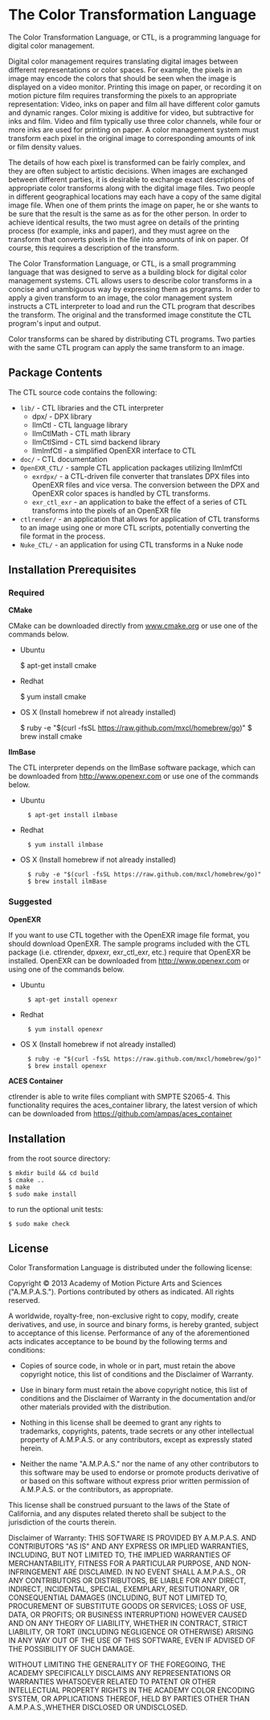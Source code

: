 # The Color Transformation Language #
 
The Color Transformation Language, or CTL, is a programming language for digital
color management.
 
Digital color management requires translating digital images between different
representations or color spaces.  For example, the pixels in an image may encode
the colors that should be seen when the image is displayed on a video monitor. 
Printing this image on paper, or recording it on motion picture film requires
transforming the pixels to an appropriate representation: Video, inks on paper
and film all have different color gamuts and dynamic ranges.  Color mixing is
additive for video, but subtractive for inks and film.  Video and film typically
use three color channels, while four or more inks are used for printing on
paper. A color management system must transform each pixel in the original image
to corresponding amounts of ink or film density values.
 
The details of how each pixel is transformed can be fairly complex, and they are
often subject to artistic decisions.  When images are exchanged between 
different parties, it is desirable to exchange exact descriptions of appropriate
color transforms along with the digital image files.  Two people in different
geographical locations may each have a copy of the same digital image file. 
When one of them prints the image on paper, he or she wants to be sure that the
result is the same as as for the other person.  In order to achieve identical
results, the two must agree on details of the printing process (for example,
inks and paper), and they must agree on the transform that converts pixels in
the file into amounts of ink on paper.  Of course, this requires a description
of the transform.
 
The Color Transformation Language, or CTL, is a small programming language that
was designed to serve as a building block for digital color management systems. 
CTL allows users to describe color transforms in a concise and unambiguous way
by expressing them as programs.  In order to apply a given transform to an
image, the color management system instructs a CTL interpreter to load and run
the CTL program that describes the transform.  The original and the transformed
image constitute the CTL program's input and output.
 
Color transforms can be shared by distributing CTL programs. Two parties with
the same CTL program can apply the same transform to an image.


## Package Contents ##
The CTL source code contains the following:


* `lib/` - CTL libraries and the CTL interpreter 
  * dpx/ - DPX library
  * IlmCtl - CTL language library
  * IlmCtlMath - CTL math library
  * IlmCtlSimd - CTL simd backend library
  * IlmImfCtl - a simplified OpenEXR interface to CTL
* `doc/` - CTL documentation
* `OpenEXR_CTL/` - sample CTL application packages utilizing IlmImfCtl
  * `exrdpx/` - a CTL-driven file converter that 
  translates DPX files into OpenEXR files and vice versa. The conversion between
  the DPX and OpenEXR color spaces is handled by CTL transforms.
  * `exr_ctl_exr` - an application to bake the effect of a series of CTL transforms into the pixels of an OpenEXR file
* `ctlrender/` - an application that allows for application of CTL transforms to an image using one or more CTL scripts, potentially converting the file format in the process.
* `Nuke_CTL/` - an application for using CTL transforms in a Nuke node

## Installation Prerequisites ##
### Required ###
__CMake__

CMake can be downloaded directly from www.cmake.org or use one of the commands below.

* Ubuntu

    $ apt-get install cmake

* Redhat

    $ yum install cmake

* OS X (Install homebrew if not already installed)

    $ ruby -e "$(curl -fsSL https://raw.github.com/mxcl/homebrew/go)"
    $ brew install cmake

__IlmBase__

The CTL interpreter depends on the IlmBase software package, which can be
downloaded from http://www.openexr.com or use one of the commands below.

* Ubuntu

		$ apt-get install ilmbase
		
* Redhat

		$ yum install ilmbase
		
* OS X (Install homebrew if not already installed)

		$ ruby -e "$(curl -fsSL https://raw.github.com/mxcl/homebrew/go)"
		$ brew install ilmBase

### Suggested ###
__OpenEXR__

If you want to use CTL together with the OpenEXR image file format, you should
download OpenEXR. The sample programs included with the CTL package (i.e.
ctlrender, dpxexr, exr_ctl_exr, etc.) require that OpenEXR be installed. OpenEXR 
can be downloaded from http://www.openexr.com or using one of the commands 
below.

* Ubuntu

		$ apt-get install openexr
		
* Redhat

		$ yum install openexr
		
* OS X (Install homebrew if not already installed)

		$ ruby -e "$(curl -fsSL https://raw.github.com/mxcl/homebrew/go)"
		$ brew install openexr
		
__ACES Container__

ctlrender is able to write files compliant with SMPTE S2065-4. This
functionality requires the aces_container library, the latest version of which can be downloaded from https://github.com/ampas/aces_container

## Installation ##

from the root source directory:

    $ mkdir build && cd build
    $ cmake ..
    $ make
    $ sudo make install

to run the optional unit tests:

    $ sudo make check

## License ##
 
Color Transformation Language is distributed under the following license:

Copyright © 2013 Academy of Motion Picture Arts and Sciences ("A.M.P.A.S.").
Portions contributed by others as indicated. All rights reserved.

A worldwide, royalty-free, non-exclusive right to copy, modify, create
derivatives, and use, in source and binary forms, is hereby granted, subject to
acceptance of this license. Performance of any of the aforementioned acts
indicates acceptance to be bound by the following terms and conditions:

* Copies of source code, in whole or in part, must retain the above copyright
notice, this list of conditions and the Disclaimer of Warranty.

* Use in binary form must retain the above copyright notice, this list of
conditions and the Disclaimer of Warranty in the documentation and/or other
materials provided with the distribution.

* Nothing in this license shall be deemed to grant any rights to trademarks,
copyrights, patents, trade secrets or any other intellectual property of
A.M.P.A.S. or any contributors, except as expressly stated herein.

* Neither the name "A.M.P.A.S." nor the name of any other contributors to this
software may be used to endorse or promote products derivative of or based on
this software without express prior written permission of A.M.P.A.S. or the
contributors, as appropriate.

This license shall be construed pursuant to the laws of the State of California, 
and any disputes related thereto shall be subject to the jurisdiction of the 
courts therein.

Disclaimer of Warranty: THIS SOFTWARE IS PROVIDED BY A.M.P.A.S. AND CONTRIBUTORS
"AS IS" AND ANY EXPRESS OR IMPLIED WARRANTIES, INCLUDING, BUT NOT LIMITED TO,
THE IMPLIED WARRANTIES OF MERCHANTABILITY, FITNESS FOR A PARTICULAR PURPOSE, AND
NON-INFRINGEMENT ARE DISCLAIMED. IN NO EVENT SHALL A.M.P.A.S., OR ANY
CONTRIBUTORS OR DISTRIBUTORS, BE LIABLE FOR ANY DIRECT, INDIRECT, INCIDENTAL,
SPECIAL, EXEMPLARY, RESITUTIONARY, OR CONSEQUENTIAL DAMAGES (INCLUDING, BUT NOT
LIMITED TO, PROCUREMENT OF SUBSTITUTE GOODS OR SERVICES; LOSS OF USE, DATA, OR
PROFITS; OR BUSINESS INTERRUPTION) HOWEVER CAUSED AND ON ANY THEORY OF
LIABILITY, WHETHER IN CONTRACT, STRICT LIABILITY, OR TORT (INCLUDING NEGLIGENCE
OR OTHERWISE) ARISING IN ANY WAY OUT OF THE USE OF THIS SOFTWARE, EVEN IF
ADVISED OF THE POSSIBILITY OF SUCH DAMAGE.

WITHOUT LIMITING THE GENERALITY OF THE FOREGOING, THE ACADEMY SPECIFICALLY
DISCLAIMS ANY REPRESENTATIONS OR WARRANTIES WHATSOEVER RELATED TO PATENT OR
OTHER INTELLECTUAL PROPERTY RIGHTS IN THE ACADEMY COLOR ENCODING SYSTEM, OR
APPLICATIONS THEREOF, HELD BY PARTIES OTHER THAN A.M.P.A.S.,WHETHER DISCLOSED OR
UNDISCLOSED.
